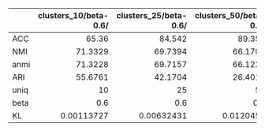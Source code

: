 |      |   clusters_10/beta-0.6/ |   clusters_25/beta-0.6/ |   clusters_50/beta-0.6/ |   clusters_100/beta-0.6/ |   clusters_150/beta-0.6/ |   clusters_200/beta-0.6/ |   clusters_300/beta-0.6/ |   clusters_400/beta-0.6/ |   clusters_500/beta-0.6/ |   clusters_500/beta-1/ |   clusters_600/beta-0.6/ |
|:-----|------------------------:|------------------------:|------------------------:|-------------------------:|-------------------------:|-------------------------:|-------------------------:|-------------------------:|-------------------------:|-----------------------:|-------------------------:|
| ACC  |             65.36       |             84.542      |              89.358     |               96.282     |               97.558     |               98.394     |               98.88      |                99.116    |                99.134    |              99.196    |                99.088    |
| NMI  |             71.3329     |             69.7394     |              66.1709    |               63.9315    |               61.179     |               59.4732    |               56.9577    |                55.5326   |                54.3481   |              75.9881   |                53.6121   |
| anmi |             71.3228     |             69.7157     |              66.1226    |               63.8377    |               61.0348    |               59.2789    |               56.6588    |                55.1326   |                53.8415   |              75.9522   |                53.01     |
| ARI  |             55.6761     |             42.1704     |              26.4017    |               16.0397    |               11.364     |                8.86185   |                6.31365   |                 5.15941  |                 4.43431  |              43.623    |                 4.02457  |
| uniq |             10          |             25          |              50         |              100         |              150         |              200         |              300         |               398        |               495        |              50        |               591        |
| beta |              0.6        |              0.6        |               0.6       |                0.6       |                0.6       |                0.6       |                0.6       |                 0.6      |                 0.6      |               1        |                 0.6      |
| KL   |              0.00113727 |              0.00632431 |               0.0120452 |                0.0148646 |                0.0238358 |                0.0346214 |                0.0958454 |                 0.231539 |                 0.267415 |               0.361735 |                 0.416876 |